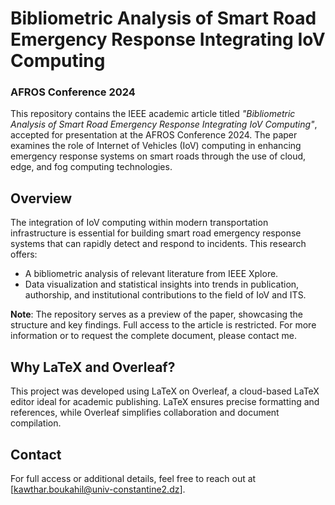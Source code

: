 # Bibliometric Analysis of Smart Road Emergency Response Integrating IoV Computing
### AFROS Conference 2024

This repository contains the IEEE academic article titled *"Bibliometric Analysis of Smart Road Emergency Response Integrating IoV Computing"*, accepted for presentation at the AFROS Conference 2024. The paper examines the role of Internet of Vehicles (IoV) computing in enhancing emergency response systems on smart roads through the use of cloud, edge, and fog computing technologies.

## Overview
The integration of IoV computing within modern transportation infrastructure is essential for building smart road emergency response systems that can rapidly detect and respond to incidents. This research offers:
- A bibliometric analysis of relevant literature from IEEE Xplore.
- Data visualization and statistical insights into trends in publication, authorship, and institutional contributions to the field of IoV and ITS.

**Note**: The repository serves as a preview of the paper, showcasing the structure and key findings. Full access to the article is restricted. For more information or to request the complete document, please contact me.

## Why LaTeX and Overleaf?
This project was developed using LaTeX on Overleaf, a cloud-based LaTeX editor ideal for academic publishing. LaTeX ensures precise formatting and references, while Overleaf simplifies collaboration and document compilation.

## Contact
For full access or additional details, feel free to reach out at [kawthar.boukahil@univ-constantine2.dz].

